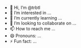 - 👋 Hi, I’m @trbtl
- 👀 I’m interested in ...
- 🌱 I’m currently learning ...
- 💞️ I’m looking to collaborate on ...
- 📫 How to reach me ...
- 😄 Pronouns: ...
- ⚡ Fun fact: ...

<!---
trbtl/trbtl is a ✨ special ✨ repository because its `README.md` (this file) appears on your GitHub profile.
You can click the Preview link to take a look at your changes.
--->
